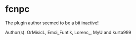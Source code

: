 fcnpc
=====

The plugin author seemed to be a bit inactive!

Author(s): OrMisicL, Emci_Funtik, Lorenc_, MyU and kurta999

